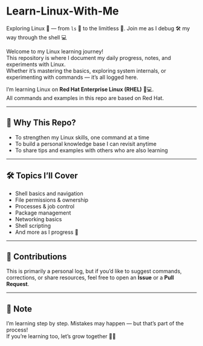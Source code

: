 # Learn-Linux-With-Me
Exploring Linux 🐧 — from `ls` 📂 to the limitless 🚀. Join me as I debug 🛠️ my way through the shell 💻

Welcome to my Linux learning journey!  
This repository is where I document my daily progress, notes, and experiments with Linux.  
Whether it’s mastering the basics, exploring system internals, or experimenting with commands — it’s all logged here.

I’m learning Linux on **Red Hat Enterprise Linux (RHEL)** 🐧💻.  
All commands and examples in this repo are based on Red Hat.

---

## 🌟 Why This Repo?
- To strengthen my Linux skills, one command at a time  
- To build a personal knowledge base I can revisit anytime  
- To share tips and examples with others who are also learning  

---

## 🛠️ Topics I’ll Cover
- Shell basics and navigation  
- File permissions & ownership  
- Processes & job control  
- Package management  
- Networking basics  
- Shell scripting  
- And more as I progress 🚀  

---

## 🤝 Contributions
This is primarily a personal log, but if you’d like to suggest commands, corrections, or share resources, feel free to open an **Issue** or a **Pull Request**.

---

## 📌 Note
I’m learning step by step. Mistakes may happen — but that’s part of the process!  
If you’re learning too, let’s grow together 🐧✨

